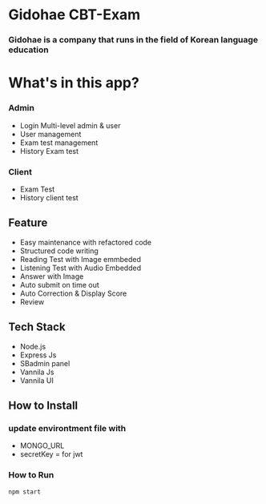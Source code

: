 # Gidohae CBT-Exam 
### Gidohae is a company that runs in the field of Korean language education

# What's in this app?

### Admin
- Login Multi-level admin & user
- User management
- Exam test management
- History Exam test

### Client
- Exam Test
- History client test

## Feature
- Easy maintenance with refactored code
- Structured code writing
- Reading Test with Image emmbeded
- Listening Test with Audio Embedded
- Answer with Image
- Auto submit on time out
- Auto Correction & Display Score
- Review 

## Tech Stack
- Node.js
- Express Js
- SBadmin panel
- Vannila Js
- Vannila UI

## How to Install
### update environtment file with
- MONGO_URL
- secretKey = for jwt

### How to Run
```npm start```
